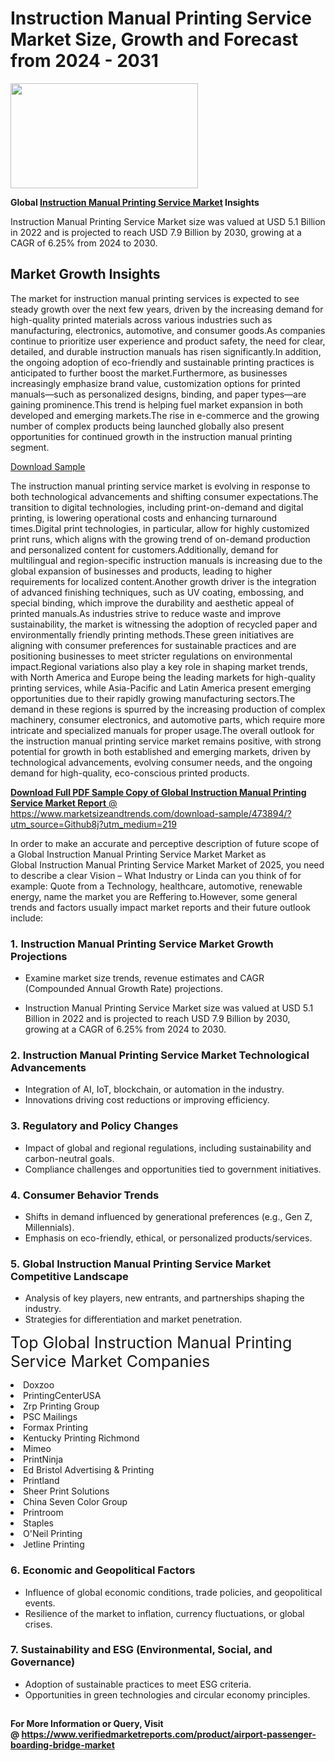 <H1>Instruction Manual Printing Service Market Size, Growth and Forecast from 2024 - 2031</H1><img class="aligncenter size-medium wp-image-584254" src="https://thirdeyenews.in/wp-content/uploads/2024/09/Global-Market-Research-300x168.jpeg" alt="" width="300" height="168" /><p><strong>Global&nbsp;<a href="https://www.marketsizeandtrends.com/download-sample/473894/?utm_source=Github8j?utm_medium=219">Instruction Manual Printing Service Market</a> Insights</strong></p><p>Instruction Manual Printing Service Market size was valued at USD 5.1 Billion in 2022 and is projected to reach USD 7.9 Billion by 2030, growing at a CAGR of 6.25% from 2024 to 2030.</p><p><h2>Market Growth Insights</h2> <p>The market for instruction manual printing services is expected to see steady growth over the next few years, driven by the increasing demand for high-quality printed materials across various industries such as manufacturing, electronics, automotive, and consumer goods.As companies continue to prioritize user experience and product safety, the need for clear, detailed, and durable instruction manuals has risen significantly.In addition, the ongoing adoption of eco-friendly and sustainable printing practices is anticipated to further boost the market.Furthermore, as businesses increasingly emphasize brand value, customization options for printed manuals—such as personalized designs, binding, and paper types—are gaining prominence.This trend is helping fuel market expansion in both developed and emerging markets.The rise in e-commerce and the growing number of complex products being launched globally also present opportunities for continued growth in the instruction manual printing segment.</p> <p><a href="#">Download Sample</a></p> <p>The instruction manual printing service market is evolving in response to both technological advancements and shifting consumer expectations.The transition to digital technologies, including print-on-demand and digital printing, is lowering operational costs and enhancing turnaround times.Digital print technologies, in particular, allow for highly customized print runs, which aligns with the growing trend of on-demand production and personalized content for customers.Additionally, demand for multilingual and region-specific instruction manuals is increasing due to the global expansion of businesses and products, leading to higher requirements for localized content.Another growth driver is the integration of advanced finishing techniques, such as UV coating, embossing, and special binding, which improve the durability and aesthetic appeal of printed manuals.As industries strive to reduce waste and improve sustainability, the market is witnessing the adoption of recycled paper and environmentally friendly printing methods.These green initiatives are aligning with consumer preferences for sustainable practices and are positioning businesses to meet stricter regulations on environmental impact.Regional variations also play a key role in shaping market trends, with North America and Europe being the leading markets for high-quality printing services, while Asia-Pacific and Latin America present emerging opportunities due to their rapidly growing manufacturing sectors.The demand in these regions is spurred by the increasing production of complex machinery, consumer electronics, and automotive parts, which require more intricate and specialized manuals for proper usage.The overall outlook for the instruction manual printing service market remains positive, with strong potential for growth in both established and emerging markets, driven by technological advancements, evolving consumer needs, and the ongoing demand for high-quality, eco-conscious printed products.</p> <p><a href="#"></p><p><span class=""><strong>Download Full PDF Sample Copy of Global Instruction Manual Printing Service Market Report</strong> @ <a href="https://www.marketsizeandtrends.com/download-sample/473894/?utm_source=Github8j?utm_medium=219" target="_blank">https://www.marketsizeandtrends.com/download-sample/473894/?utm_source=Github8j?utm_medium=219</a></span></p><p>In order to make an accurate and perceptive description of future scope of a Global&nbsp;Instruction Manual Printing Service Market Market as Global&nbsp;Instruction Manual Printing Service Market Market of 2025, you need to describe a clear Vision &ndash; What Industry or Linda can you think of for example: Quote from a Technology, healthcare, automotive, renewable energy, name the market you are Reffering to.However, some general trends and factors usually impact market reports and their future outlook include:</p><h3>1.&nbsp;<strong>Instruction Manual Printing Service Market Growth Projections</strong></h3><ul><li>Examine market size trends, revenue estimates and CAGR (Compounded Annual Growth Rate) projections.</li><li><p>Instruction Manual Printing Service Market size was valued at USD 5.1 Billion in 2022 and is projected to reach USD 7.9 Billion by 2030, growing at a CAGR of 6.25% from 2024 to 2030.</p></li></ul><h3>2.&nbsp;<strong>Instruction Manual Printing Service Market Technological Advancements</strong></h3><ul><li>Integration of AI, IoT, blockchain, or automation in the industry.</li><li>Innovations driving cost reductions or improving efficiency.</li></ul><h3>3.&nbsp;<strong>Regulatory and Policy Changes</strong></h3><ul><li>Impact of global and regional regulations, including sustainability and carbon-neutral goals.</li><li>Compliance challenges and opportunities tied to government initiatives.</li></ul><h3>4.&nbsp;<strong>Consumer Behavior Trends</strong></h3><ul><li>Shifts in demand influenced by generational preferences (e.g., Gen Z, Millennials).</li><li>Emphasis on eco-friendly, ethical, or personalized products/services.</li></ul><h3>5.&nbsp;<strong>Global Instruction Manual Printing Service Market Competitive Landscape</strong></h3><ul><li>Analysis of key players, new entrants, and partnerships shaping the industry.</li><li>Strategies for differentiation and market penetration.</li></ul><p data-pm-slice="1 1 []"><span style="color: inherit; font-family: inherit; font-size: 25px;">Top Global Instruction Manual Printing Service Market Companies</span></p><div class="" data-test-id=""><p><li>Doxzoo</li><li> PrintingCenterUSA</li><li> Zrp Printing Group</li><li> PSC Mailings</li><li> Formax Printing</li><li> Kentucky Printing Richmond</li><li> Mimeo</li><li> PrintNinja</li><li> Ed Bristol Advertising & Printing</li><li> Printland</li><li> Sheer Print Solutions</li><li> China Seven Color Group</li><li> Printroom</li><li> Staples</li><li> O'Neil Printing</li><li> Jetline Printing</li></p></div><h3>6.&nbsp;<strong>Economic and Geopolitical Factors</strong></h3><ul><li>Influence of global economic conditions, trade policies, and geopolitical events.</li><li>Resilience of the market to inflation, currency fluctuations, or global crises.</li></ul><h3>7.&nbsp;<strong>Sustainability and ESG (Environmental, Social, and Governance)</strong></h3><ul><li>Adoption of sustainable practices to meet ESG criteria.</li><li>Opportunities in green technologies and circular economy principles.</li></ul><h2><strong style="font-size: 14px;">For More Information or Query, Visit @&nbsp;</strong><a style="background-color: #ffffff; font-size: 14px;" href="https://www.marketsizeandtrends.com/report/instruction-manual-printing-service-market/" target="_blank">https://www.verifiedmarketreports.com/product/airport-passenger-boarding-bridge-market</a></h2>